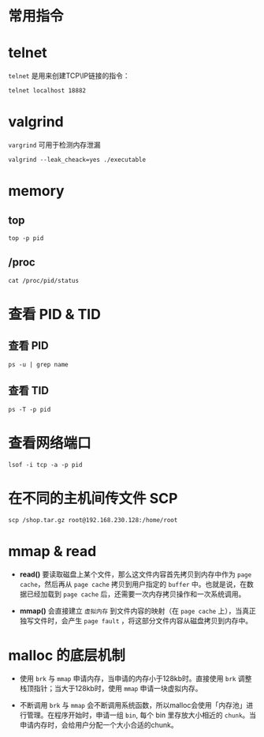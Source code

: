 # 常用指令

# telnet 

`telnet` 是用来创建TCP\IP链接的指令：

```
telnet localhost 18882
```

# valgrind

`vargrind` 可用于检测内存泄漏

```
valgrind --leak_cheack=yes ./executable
```

# memory

## top

```
top -p pid
```

## /proc

```
cat /proc/pid/status
```

# 查看 PID & TID

## 查看 PID

```
ps -u | grep name
```

## 查看 TID

```
ps -T -p pid
```
# 查看网络端口

```
lsof -i tcp -a -p pid
```

# 在不同的主机间传文件 SCP

```
scp /shop.tar.gz root@192.168.230.128:/home/root
```

# mmap & read

- **read()** 要读取磁盘上某个文件，那么这文件内容首先拷贝到内存中作为 `page cache`，然后再从 `page cache` 拷贝到用户指定的 `buffer` 中。也就是说，在数据已经加载到 `page cache` 后，还需要一次内存拷贝操作和一次系统调用。

- **mmap()** 会直接建立 `虚拟内存` 到文件内容的映射（在 `page cache` 上），当真正独写文件时，会产生 `page fault` ，将这部分文件内容从磁盘拷贝到内存中。

# malloc 的底层机制

- 使用 `brk` 与 `mmap` 申请内存，当申请的内存小于128kb时。直接使用 `brk` 调整栈顶指针；当大于128kb时，使用 `mmap` 申请一块虚拟内存。

- 不断调用 `brk` 与 `mmap` 会不断调用系统函数，所以malloc会使用「内存池」进行管理。在程序开始时，申请一组 `bin`, 每个 bin 里存放大小相近的 `chunk`。当申请内存时，会给用户分配一个大小合适的chunk。


